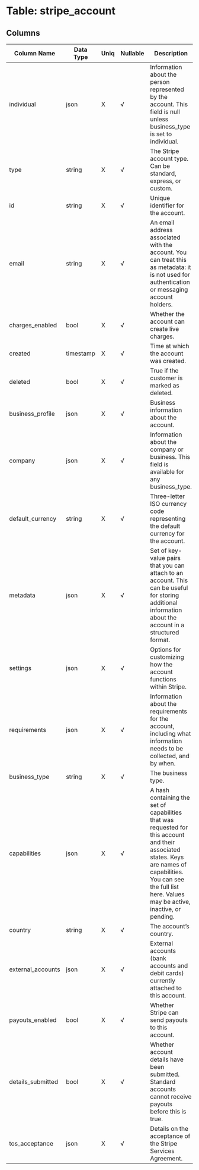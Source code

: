 # Table: stripe_account

## Columns 

|  Column Name   |  Data Type  | Uniq | Nullable | Description | 
|  ----  | ----  | ----  | ----  | ---- | 
| individual | json | X | √ | Information about the person represented by the account. This field is null unless business_type is set to individual. | 
| type | string | X | √ | The Stripe account type. Can be standard, express, or custom. | 
| id | string | X | √ | Unique identifier for the account. | 
| email | string | X | √ | An email address associated with the account. You can treat this as metadata: it is not used for authentication or messaging account holders. | 
| charges_enabled | bool | X | √ | Whether the account can create live charges. | 
| created | timestamp | X | √ | Time at which the account was created. | 
| deleted | bool | X | √ | True if the customer is marked as deleted. | 
| business_profile | json | X | √ | Business information about the account. | 
| company | json | X | √ | Information about the company or business. This field is available for any business_type. | 
| default_currency | string | X | √ | Three-letter ISO currency code representing the default currency for the account. | 
| metadata | json | X | √ | Set of key-value pairs that you can attach to an account. This can be useful for storing additional information about the account in a structured format. | 
| settings | json | X | √ | Options for customizing how the account functions within Stripe. | 
| requirements | json | X | √ | Information about the requirements for the account, including what information needs to be collected, and by when. | 
| business_type | string | X | √ | The business type. | 
| capabilities | json | X | √ | A hash containing the set of capabilities that was requested for this account and their associated states. Keys are names of capabilities. You can see the full list here. Values may be active, inactive, or pending. | 
| country | string | X | √ | The account’s country. | 
| external_accounts | json | X | √ | External accounts (bank accounts and debit cards) currently attached to this account. | 
| payouts_enabled | bool | X | √ | Whether Stripe can send payouts to this account. | 
| details_submitted | bool | X | √ | Whether account details have been submitted. Standard accounts cannot receive payouts before this is true. | 
| tos_acceptance | json | X | √ | Details on the acceptance of the Stripe Services Agreement. | 


